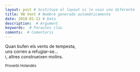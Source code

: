 ```yaml
---
layout: post # Sustituye el layout si lo usas uno diferente
title: 98 Vent # Nombre generado automáticamente
date: 2018-01-12 # Data
description:  # Argument
keywords:  # Paraules clau
coments:  # Comentaris
---
```


Quan bufen els vents de tempesta,<br />
uns corren a refugiar-se...<br />
i, altres construeixen molins.<br />

<small>Proverbi Holandés</small>
